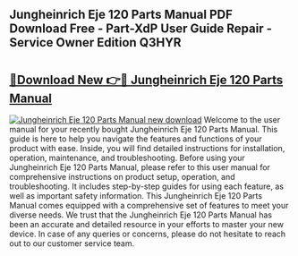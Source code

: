 ## Jungheinrich Eje 120 Parts Manual PDF Download Free - Part-XdP User Guide Repair - Service Owner Edition Q3HYR

# <h2><a href="http://bc26840.oget.top/?id=Jungheinrich+Eje+120+Parts+Manual">🔗Download New 👉🔴 Jungheinrich Eje 120 Parts Manual</a></h2>

[![Jungheinrich Eje 120 Parts Manual new download](https://i.imgur.com/5g1atiW.png)](http://bc26840.oget.top/?id=Jungheinrich+Eje+120+Parts+Manual)
Welcome to the user manual for your recently bought Jungheinrich Eje 120 Parts Manual. This guide is here to help you navigate the features and functions of your product with ease. Inside, you will find detailed instructions for installation, operation, maintenance, and troubleshooting. Before using your Jungheinrich Eje 120 Parts Manual, please refer to this user manual for comprehensive instructions on product setup, operation, and troubleshooting. It includes step-by-step guides for using each feature, as well as important safety information. This Jungheinrich Eje 120 Parts Manual comes equipped with a comprehensive set of features to meet your diverse needs. We trust that the Jungheinrich Eje 120 Parts Manual has been an accurate and detailed resource in your efforts to master your new device. In case of any queries or concerns, please do not hesitate to reach out to our customer service team.
